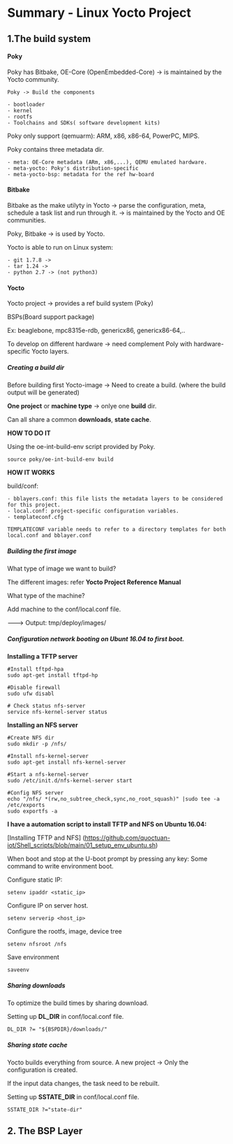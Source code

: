# Summary - Linux Yocto Project

## 1.The build system

#### Poky

Poky has Bitbake, OE-Core (OpenEmbedded-Core) -> is maintained by the Yocto community.
    
    Poky -> Build the components

    - bootloader 
    - kernel
    - rootfs
    - Toolchains and SDKs( software development kits)

Poky only support (qemuarm): ARM, x86, x86-64, PowerPC, MIPS.

Poky contains three metadata dir.

    - meta: OE-Core metadata (ARm, x86,...), QEMU emulated hardware.
    - meta-yocto: Poky's distribution-specific 
    - meta-yocto-bsp: metadata for the ref hw-board
    
#### Bitbake

Bitbake as the make utilyty in Yocto -> parse the configuration, meta, schedule a task list and run through it.
-> is maintained by the Yocto and OE communities.

Poky, Bitbake -> is used by Yocto.

Yocto is able to run on Linux system:

    - git 1.7.8 ->
    - tar 1.24 ->
    - python 2.7 -> (not python3)

#### Yocto

Yocto project -> provides a ref build system (Poky)

BSPs(Board support package)

Ex: beaglebone, mpc8315e-rdb, genericx86, genericx86-64,..

To develop on different hardware -> need complement Poly with hardware-specific Yocto layers.

##### Creating a build dir

Before building first Yocto-image -> Need to create a build. (where the build output will be generated)

**One project** or **machine type** -> onlye one **build** dir.

Can all share a common **downloads**, **state cache**.

**HOW TO DO IT**

Using the oe-int-build-env script provided by Poky.

    source poky/oe-int-build-env build

**HOW IT WORKS**

build/conf:

    - bblayers.conf: this file lists the metadata layers to be considered for this project.
    - local.conf: project-specific configuration variables.
    - templateconf.cfg 

    TEMPLATECONF variable needs to refer to a directory templates for both local.conf and bblayer.conf

##### Building the first image

What type of image we want to build?

The different images: refer **Yocto Project Reference Manual**

What type of the machine?

Add machine to the conf/local.conf file.

---> Output: tmp/deploy/images/

##### Configuration network booting on Ubunt 16.04 to first boot.

**Installing a TFTP server**

    #Install tftpd-hpa
    sudo apt-get install tftpd-hp

    #Disable firewall
    sudo ufw disabl

    # Check status nfs-server
    service nfs-kernel-server status

**Installing an NFS server**

    #Create NFS dir
    sudo mkdir -p /nfs/

    #Install nfs-kernel-server
    sudo apt-get install nfs-kernel-server

    #Start a nfs-kernel-server
    sudo /etc/init.d/nfs-kernel-server start

    #Config NFS server
    echo "/nfs/ *(rw,no_subtree_check,sync,no_root_squash)" |sudo tee -a /etc/exports
    sudo exportfs -a

**I have a automation script to install TFTP and NFS on Ubuntu 16.04:** 

[Installing TFTP and NFS] (https://github.com/quoctuan-iot/Shell_scripts/blob/main/01_setup_env_ubuntu.sh)

When boot and stop at the U-boot prompt by pressing any key: Some command to write environment boot.

Configure static IP: 

    setenv ipaddr <static_ip>

Configure IP on server host.

    setenv serverip <host_ip>

Configure the rootfs, image, device tree

    setenv nfsroot /nfs

Save environment

    saveenv

##### Sharing downloads

To optimize the build times by sharing download.

Setting up **DL_DIR** in conf/local.conf file.

    DL_DIR ?= "${BSPDIR}/downloads/"

##### Sharing state cache

Yocto builds everything from source. A new project -> Only the configuration is created.

If the input data changes, the task need to be rebuilt.

Setting up **SSTATE_DIR** in conf/local.conf file.

    SSTATE_DIR ?="state-dir"


## 2. The BSP Layer

